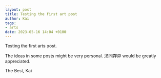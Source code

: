 ```yaml
---
layout: post
title: Testing the first art post
author: Kai
tags: 
- arts
date: 2023-05-16 14:04 +0100
---
```

Testing the first arts post.

The ideas in some posts might be very personal. 求同存异 would be greatly appreciated. 

The Best,
Kai
